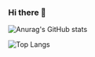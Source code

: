 ### Hi there 👋

![Anurag's GitHub stats](https://github-readme-stats.vercel.app/api?username=chorongfire33&show_icons=true&theme=highcontrast)


![Top Langs](https://github-readme-stats.vercel.app/api/top-langs/?username=chorongfire33&theme=highcontrast)

<!--
**chorongfire33/chorongfire33** is a ✨ _special_ ✨ repository because its `README.md` (this file) appears on your GitHub profile.

Here are some ideas to get you started:

- 🔭 I’m currently working on ...
- 🌱 I’m currently learning ...
- 👯 I’m looking to collaborate on ...
- 🤔 I’m looking for help with ...
- 💬 Ask me about ...
- 📫 How to reach me: ...
- 😄 Pronouns: ...
- ⚡ Fun fact: ...
-->
